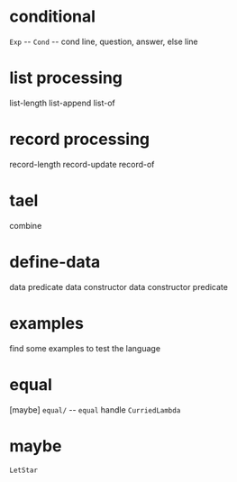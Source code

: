 # conditional

`Exp` -- `Cond` -- cond line, question, answer, else line

# list processing

list-length
list-append
list-of

# record processing

record-length
record-update
record-of

# tael

combine

# define-data

data predicate
data constructor
data constructor predicate

# examples

find some examples to test the language

# equal

[maybe] `equal/` -- `equal` handle `CurriedLambda`

# maybe

`LetStar`
